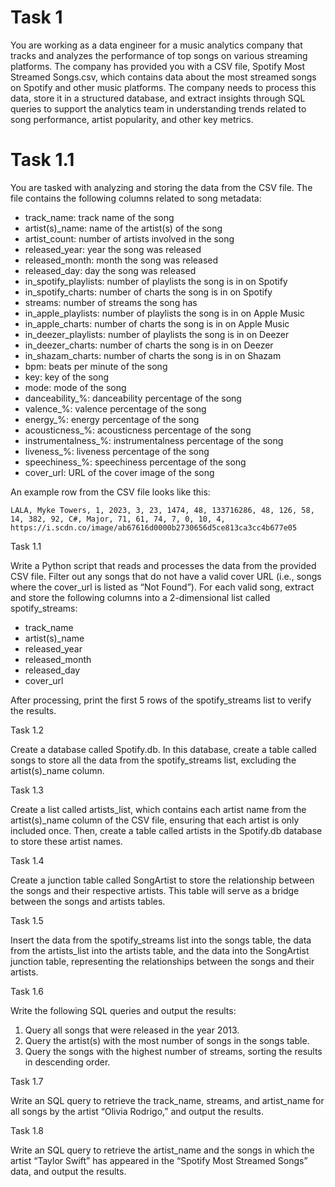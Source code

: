 # Task 1

You are working as a data engineer for a music analytics company that tracks and analyzes the performance of top songs on various streaming platforms. The company has provided you with a CSV file, Spotify Most Streamed Songs.csv, which contains data about the most streamed songs on Spotify and other music platforms. The company needs to process this data, store it in a structured database, and extract insights through SQL queries to support the analytics team in understanding trends related to song performance, artist popularity, and other key metrics.

# Task 1.1

You are tasked with analyzing and storing the data from the CSV file. The file contains the following columns related to song metadata:

- track_name: track name of the song
- artist(s)_name: name of the artist(s) of the song
- artist_count: number of artists involved in the song
- released_year: year the song was released
- released_month: month the song was released
- released_day: day the song was released
- in_spotify_playlists: number of playlists the song is in on Spotify
- in_spotify_charts: number of charts the song is in on Spotify
- streams: number of streams the song has
- in_apple_playlists: number of playlists the song is in on Apple Music
- in_apple_charts: number of charts the song is in on Apple Music
- in_deezer_playlists: number of playlists the song is in on Deezer
- in_deezer_charts: number of charts the song is in on Deezer
- in_shazam_charts: number of charts the song is in on Shazam
- bpm: beats per minute of the song
- key: key of the song
- mode: mode of the song
- danceability_%: danceability percentage of the song
- valence_%: valence percentage of the song
- energy_%: energy percentage of the song
- acousticness_%: acousticness percentage of the song
- instrumentalness_%: instrumentalness percentage of the song
- liveness_%: liveness percentage of the song
- speechiness_%: speechiness percentage of the song
- cover_url: URL of the cover image of the song

An example row from the CSV file looks like this:

`LALA, Myke Towers, 1, 2023, 3, 23, 1474, 48, 133716286, 48, 126, 58, 14, 382, 92, C#, Major, 71, 61, 74, 7, 0, 10, 4, https://i.scdn.co/image/ab67616d0000b2730656d5ce813ca3cc4b677e05`

Task 1.1

Write a Python script that reads and processes the data from the provided CSV file. Filter out any songs that do not have a valid cover URL (i.e., songs where the cover_url is listed as “Not Found”). For each valid song, extract and store the following columns into a 2-dimensional list called spotify_streams:

- track_name
- artist(s)_name
- released_year
- released_month
- released_day
- cover_url

After processing, print the first 5 rows of the spotify_streams list to verify the results.

Task 1.2

Create a database called Spotify.db. In this database, create a table called songs to store all the data from the spotify_streams list, excluding the artist(s)_name column.

Task 1.3

Create a list called artists_list, which contains each artist name from the artist(s)_name column of the CSV file, ensuring that each artist is only included once. Then, create a table called artists in the Spotify.db database to store these artist names.

Task 1.4

Create a junction table called SongArtist to store the relationship between the songs and their respective artists. This table will serve as a bridge between the songs and artists tables.

Task 1.5

Insert the data from the spotify_streams list into the songs table, the data from the artists_list into the artists table, and the data into the SongArtist junction table, representing the relationships between the songs and their artists.

Task 1.6

Write the following SQL queries and output the results:

1. Query all songs that were released in the year 2013.
2. Query the artist(s) with the most number of songs in the songs table.
3. Query the songs with the highest number of streams, sorting the results in descending order.

Task 1.7

Write an SQL query to retrieve the track_name, streams, and artist_name for all songs by the artist “Olivia Rodrigo,” and output the results.

Task 1.8

Write an SQL query to retrieve the artist_name and the songs in which the artist “Taylor Swift” has appeared in the “Spotify Most Streamed Songs” data, and output the results.